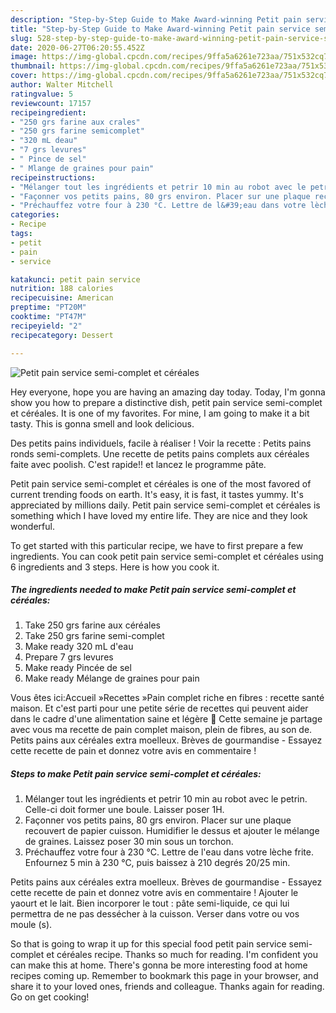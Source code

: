 ```yaml
---
description: "Step-by-Step Guide to Make Award-winning Petit pain service semi-complet et céréales"
title: "Step-by-Step Guide to Make Award-winning Petit pain service semi-complet et céréales"
slug: 528-step-by-step-guide-to-make-award-winning-petit-pain-service-semi-complet-et-cereales
date: 2020-06-27T06:20:55.452Z
image: https://img-global.cpcdn.com/recipes/9ffa5a6261e723aa/751x532cq70/petit-pain-service-semi-complet-et-cereales-photo-principale-de-la-recette.jpg
thumbnail: https://img-global.cpcdn.com/recipes/9ffa5a6261e723aa/751x532cq70/petit-pain-service-semi-complet-et-cereales-photo-principale-de-la-recette.jpg
cover: https://img-global.cpcdn.com/recipes/9ffa5a6261e723aa/751x532cq70/petit-pain-service-semi-complet-et-cereales-photo-principale-de-la-recette.jpg
author: Walter Mitchell
ratingvalue: 5
reviewcount: 17157
recipeingredient:
- "250 grs farine aux crales"
- "250 grs farine semicomplet"
- "320 mL deau"
- "7 grs levures"
- " Pince de sel"
- " Mlange de graines pour pain"
recipeinstructions:
- "Mélanger tout les ingrédients et petrir 10 min au robot avec le petrin. Celle-ci doit former une boule. Laisser poser 1H."
- "Façonner vos petits pains, 80 grs environ. Placer sur une plaque recouvert de papier cuisson. Humidifier le dessus et ajouter le mélange de graines. Laissez poser 30 min sous un torchon."
- "Préchauffez votre four à 230 °C. Lettre de l&#39;eau dans votre lèche frite. Enfournez 5 min à 230 °C, puis baissez à 210 degrés 20/25 min."
categories:
- Recipe
tags:
- petit
- pain
- service

katakunci: petit pain service 
nutrition: 188 calories
recipecuisine: American
preptime: "PT20M"
cooktime: "PT47M"
recipeyield: "2"
recipecategory: Dessert

---
```



![Petit pain service semi-complet et céréales](https://img-global.cpcdn.com/recipes/9ffa5a6261e723aa/751x532cq70/petit-pain-service-semi-complet-et-cereales-photo-principale-de-la-recette.jpg)

Hey everyone, hope you are having an amazing day today. Today, I'm gonna show you how to prepare a distinctive dish, petit pain service semi-complet et céréales. It is one of my favorites. For mine, I am going to make it a bit tasty. This is gonna smell and look delicious.

Des petits pains individuels, facile à réaliser ! Voir la recette : Petits pains ronds semi-complets. Une recette de petits pains complets aux céréales faite avec poolish. C&#39;est rapide!! et lancez le programme pâte.

Petit pain service semi-complet et céréales is one of the most favored of current trending foods on earth. It's easy, it is fast, it tastes yummy. It's appreciated by millions daily. Petit pain service semi-complet et céréales is something which I have loved my entire life. They are nice and they look wonderful.


To get started with this particular recipe, we have to first prepare a few ingredients. You can cook petit pain service semi-complet et céréales using 6 ingredients and 3 steps. Here is how you cook it.

<!--inarticleads1-->

##### The ingredients needed to make Petit pain service semi-complet et céréales:

1. Take 250 grs farine aux céréales
1. Take 250 grs farine semi-complet
1. Make ready 320 mL d&#39;eau
1. Prepare 7 grs levures
1. Make ready  Pincée de sel
1. Make ready  Mélange de graines pour pain


Vous êtes ici:Accueil »Recettes »Pain complet riche en fibres : recette santé maison. Et c&#39;est parti pour une petite série de recettes qui peuvent aider dans le cadre d&#39;une alimentation saine et légère 🙂 Cette semaine je partage avec vous ma recette de pain complet maison, plein de fibres, au son de. Petits pains aux céréales extra moelleux. Brèves de gourmandise - Essayez cette recette de pain et donnez votre avis en commentaire ! 

<!--inarticleads2-->

##### Steps to make Petit pain service semi-complet et céréales:

1. Mélanger tout les ingrédients et petrir 10 min au robot avec le petrin. Celle-ci doit former une boule. Laisser poser 1H.
1. Façonner vos petits pains, 80 grs environ. Placer sur une plaque recouvert de papier cuisson. Humidifier le dessus et ajouter le mélange de graines. Laissez poser 30 min sous un torchon.
1. Préchauffez votre four à 230 °C. Lettre de l&#39;eau dans votre lèche frite. Enfournez 5 min à 230 °C, puis baissez à 210 degrés 20/25 min.


Petits pains aux céréales extra moelleux. Brèves de gourmandise - Essayez cette recette de pain et donnez votre avis en commentaire ! Ajouter le yaourt et le lait. Bien incorporer le tout : pâte semi-liquide, ce qui lui permettra de ne pas dessécher à la cuisson. Verser dans votre ou vos moule (s). 

So that is going to wrap it up for this special food petit pain service semi-complet et céréales recipe. Thanks so much for reading. I'm confident you can make this at home. There's gonna be more interesting food at home recipes coming up. Remember to bookmark this page in your browser, and share it to your loved ones, friends and colleague. Thanks again for reading. Go on get cooking!
